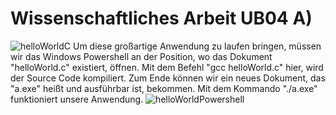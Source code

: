 # Wissenschaftliches Arbeit UB04 A)

![helloWorldC](https://user-images.githubusercontent.com/53040839/97495604-1dab7080-1968-11eb-9989-4fceab31f82e.png)
Um diese großartige Anwendung zu laufen bringen, müssen wir das Windows Powershell an der Position, wo das Dokument "helloWorld.c" existiert, öffnen. Mit dem Befehl "gcc helloWorld.c" hier, wird der Source Code kompiliert. Zum Ende können wir ein neues Dokument, das "a.exe" heißt und ausführbar ist, bekommen. Mit dem Kommando "./a.exe" funktioniert unsere Anwendung.
![helloWorldPowershell](https://user-images.githubusercontent.com/53040839/97495652-2bf98c80-1968-11eb-8a07-8acd02e610db.png)

